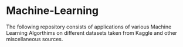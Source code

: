 # Machine-Learning
The following repository consists of applications of various Machine Learning Algorthims on different datasets taken from Kaggle and other miscellaneous sources.
